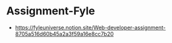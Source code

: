 # Assignment-Fyle

-   https://fyleuniverse.notion.site/Web-developer-assignment-8705a516d60b45a2a3f59a16e8cc7b20
